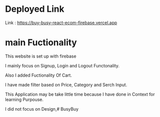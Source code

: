 # Deployed Link

Link : https://buy-busy-react-ecom-firebase.vercel.app

# main Fuctionality

This website is set up with firebase

I mainly focus on Signup, Login and Logout Functonality.

Also I added Fuctionality Of Cart. 

I have made filter based on Price, Category and Serch Input.

This Application may be take little time because I have done in Context for learning Purpouse.

I did not focus on Design,#   B u s y B u y  
 